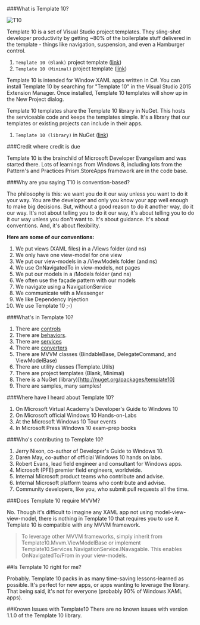 ###What is Template 10?

![T10](https://raw.githubusercontent.com/Windows-XAML/Template10/master/Assets/T10%2056x56.png) 

Template 10 is a set of Visual Studio project templates. They sling-shot developer productivity by getting ~80% of the boilerplate stuff delivered in the template - things like navigation, suspension, and even a Hamburger control. 

1. `Template 10 (Blank)` project template ([link](https://visualstudiogallery.msdn.microsoft.com/60bb885a-44e9-4cbf-a380-270803b3f6e5))
1. `Template 10 (Minimal)` project template ([link](https://visualstudiogallery.msdn.microsoft.com/60bb885a-44e9-4cbf-a380-270803b3f6e5))

Template 10 is intended for Window XAML apps written in C#. You can install Template 10 by searching for "Template 10" in the Visual Studio 2015 Extension Manager. Once installed, Template 10 templates will show up in the New Project dialog.

Template 10 templates share the Template 10 library in NuGet. This hosts the serviceable code and keeps the templates simple. It's a library that our templates or existing projects can include in their apps. 

1. `Template 10 (library)` in NuGet ([link](http://www.nuget.org/packages/Template10/))

###Credit where credit is due

Template 10 is the brainchild of Microsoft Developer Evangelism and was started there. Lots of learnings from Windows 8, including lots from the Pattern's and Practices Prism.StoreApps framework are in the code base.

###Why are you saying T10 is convention-based?

The philosophy is this: we want you do it our way unless you want to do it your way. You are the developer and only you know your app well enough to make big decisions. But, without a good reason to do it another way, do it our way. It's not about telling you to do it our way, it's about telling you to do it our way unless you don't want to. It's about guidance. It's about conventions. And, it's about flexibility.

**Here are some of our conventions:**

1. We put views (XAML files) in a /Views folder (and ns)
1. We only have one view-model for one view
1. We put our view-models in a /ViewModels folder (and ns)
1. We use OnNavigatedTo in view-models, not pages
1. We put our models in a /Models folder (and ns)
1. We often use the façade pattern with our models
1. We navigate using a NavigationService
1. We communicate with a Messenger
1. We like Dependency Injection
1. We use Template 10 ;-)

###What's in Template 10?

1. There are [controls](https://github.com/Windows-XAML/Template10/wiki/Docs-%7C-Controls)
1. There are [behaviors](https://github.com/Windows-XAML/Template10/wiki/Docs-%7C-Behaviors).
1. There are [services](https://github.com/Windows-XAML/Template10/wiki/Docs-%7C-Services)
1. There are [converters](https://github.com/Windows-XAML/Template10/wiki/Docs-%7C-Converters)
1. There are MVVM classes (BindableBase, DelegateCommand, and ViewModelBase)
1. There are utility classes (Template.Utils)
1. There are project templates (Blank, Minimal)
1. There is a NuGet (library)[http://nuget.org/packages/template10]
1. There are samples, many samples!

###Where have I heard about Template 10?

1. On Microsoft Virtual Academy's Developer's Guide to Windows 10 
1. On Microsoft official Windows 10 Hands-on-Labs 
1. At the Microsoft Windows 10 Tour events
1. In Microsoft Press Windows 10 exam-prep books 

###Who's contributing to Template 10?

1. Jerry Nixon, co-author of Developer's Guide to Windows 10.
2. Daren May, co-author of official Windows 10 hands on labs.
3. Robert Evans, lead field engineer and consultant for Windows apps.
4. Microsoft (PFE) premier field engineers, worldwide.
5. Internal Microsoft product teams who contribute and advise.
5. Internal Microsoft platform teams who contribute and advise.
6. Community developers, like you, who submit pull requests all the time.

###Does Template 10 require MVVM?

No. Though it's difficult to imagine any XAML app not using model-view-view-model, there is nothing in Template 10 that requires you to use it. Template 10 is compatible with any MVVM framework.

> To leverage other MVVM frameworks, simply inherit from Template10.Mvvm.ViewModelBase or implement Template10.Services.NavigationService.INavagable. This enables OnNavigatedTo/From in your view-models.

##Is Template 10 right for me?

Probably. Template 10 packs in as many time-saving lessons-learned as possible. It's perfect for new apps, or apps wanting to leverage the library. That being said, it's not for everyone (probably 90% of Windows XAML apps). 

##Known Issues with Template10
There are no known issues with version 1.1.0 of the Template 10 library.
